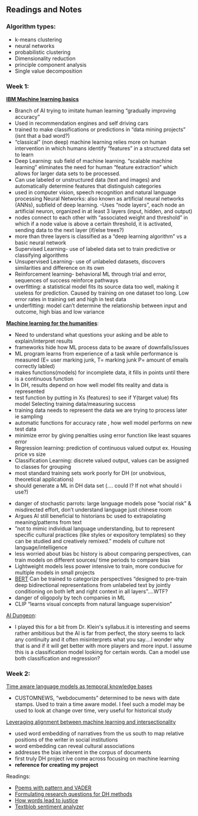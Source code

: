 ## Readings and Notes
### Algorithm types:
- k-means clustering
- neural networks
- probabilistic clustering
- Dimensionality reduction
- principle component analysis
- Single value decomposition

### Week 1:

[**IBM Machine learning basics**](https://www.ibm.com/cloud/learn/machine-learning)
- Branch of AI trying to imitate human learning “gradually improving accuracy”
- Used in recommendation engines and self driving cars
- trained to make classifications or predictions in “data mining projects”  (isnt that a bad word?)
- “classical” (non deep) machine learning relies more on human intervention in which humans identify “features” in a structured data set to learn
- Deep Learning: sub field of machine learning. “scalable machine learning” eliminates the need for human “feature extraction”  which allows for larger data sets to be processed. 
- Can use labeled or unstructured data (text and images) and automatically determine features that distinguish categories 
- used in computer vision, speech recognition and natural language processing
Neural Networks: also known as artificial neural networks (ANNs), subfield of deep learning. -Uses “node layers”,  each node an artificial neuron, organized in at least 3 layers (input, hidden, and output)
- nodes connect to each other with “associated weight and threshold” in which if a node value is above a certain threshold, it is activated, sending data to the next layer (if/else trees?)
- more than three layers is classified as a “deep learning algorithm” vs a basic neural network
- Supervised Learning- use of labeled data set to train predictive or classifying algorithms
- Unsupervised Learning- use of unlabeled datasets, discovers similarities and difference on its own
- Reinforcement learning- behavioral ML through trial and error, sequences of success reinforce pathways
- overfitting: a statistical model fits its source data too well, making it useless for prediction. Caused by training on one dataset too long. Low error rates in training set and high in test data
- underfitting: model can’t determine the relationship between input and outcome, high bias and low variance 

[**Machine learning for the humanities**](https://latex-ninja.com/2020/10/25/machine-learning-for-the-humanities-a-very-short-introduction-and-a-not-so-short-reflection/):
- Need to understand what questions your asking and be able to explain/interpret results
- frameworks hide how ML process data to be aware of downfalls/issues
- ML program learns from experience of a task while performance is measured (E= user marking junk, T= marking junk P= amount of emails correctly labled)
- makes functions(models) for incomplete data, it fills in points until there is a continuous function
- In DH, results depend on how well model fits reality and data is represented
- test function by putting in Xs (features) to see if Y(target value) fits model
Selecting training data/measuring success
- training data needs to represent the data we are trying to process later ie sampling
- automatic functions for accuracy rate , how well model performs on new test data
- minimize error by giving penalties using error function like least squares error
- Regression learning: prediction of continuous valued output ex. Housing price vs size
- Classification Learning: discrete valued output, values can be assigned to classes for grouping
- most standard training sets work poorly for DH (or unobvious, theoretical applications)
- should generate a ML in DH data set (.... could I? If not what should i use?)

[**Latent spaces of culture**]:(https://tedunderwood.com/2021/10/21/latent-spaces-of-culture/)
- danger of stochastic parrots: large language models pose “social risk” & misdirected effort, don’t understand language just chinese room
- Argues AI still beneficial to historians bc used to extrapolating meaning/patterns from text
- ”not to mimic individual language understanding, but to represent specific cultural practices (like styles or expository templates) so they can be studied and creatively remixed.” models of culture not language/intelligence
- less worried about bias bc history is about comparing perspectives, can train models on different sources/ time periods to compare bias
- Lightweight models less power intensive to train, more conducive for multiple models in small projects
- [BERT](https://arxiv.org/abs/1810.04805v2) Can be trained to categorize perspectives “designed to pre-train deep bidirectional representations from unlabeled text by jointly conditioning on both left and right context in all layers”....WTF?
- danger of oligopoly by tech companies in ML
- CLIP “learns visual concepts from natural language supervision”

[AI Dungeon](https://play.aidungeon.io/main/adventurePlay?publicId=3f94167c-0083-4fe5-8db9-5b11045c1e44): 
- I played this for a bit from Dr. Klein's syllabus.it is interesting and seems rather ambitious but the AI is far from perfect, the story seems to lack any continuity and it often misinterprets what you say….I wonder why that is and if it will get better with more players and more input. I assume this is a classification model looking for certain words. Can a model use both classification and regression?
### Week  2:

[Time aware language models as temporal knowledge bases](https://arxiv.org/abs/2106.15110)
- CUSTOMNEWS, “webdocuments” determined to be news with date stamps. Used to train a time aware model. I feel such a model may be used to look  at change over time, very useful for historical study

[Leveraging alignment between machine learning and intersectionality](https://www.sciencedirect.com/science/article/abs/pii/S0304422X21000115)
- used word embedding of narratives from the us south to map relative positions of the writer in social institutions
- word embedding can reveal cultural associations 
- addresses the bias inherent in the corpus of documents
- first truly DH project ive come across focusing on machine learning
- **reference for creating my project**

Readings:
- [Poems with pattern and VADER](https://scholarslab.lib.virginia.edu/blog/poems-with-pattern-and-vader-part-1-quincy-troupe/)
- [Formulating research questions for DH methods](https://latex-ninja.com/2020/03/29/formulating-research-questions-for-using-dh-methods/)
- [How words lead to justice](https://www.publicbooks.org/how-words-lead-to-justice/)
- [Textblob sentiment analyzer](https://textblob.readthedocs.io/en/dev/advanced_usage.html)

